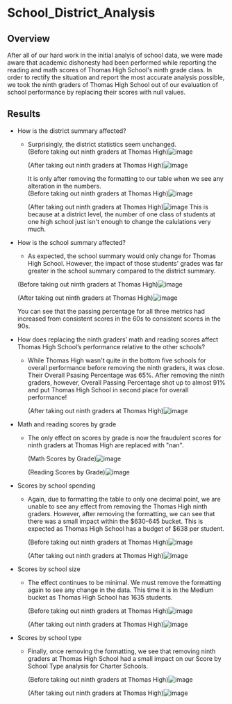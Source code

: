 # School_District_Analysis

## Overview
After all of our hard work in the initial analyis of school data, we were made aware that academic dishonesty had been performed while reporting the reading and math scores of Thomas High School's ninth grade class.  In order to rectify the situation and report the most accurate analysis possible, we took the ninth graders of Thomas High School out of our evaluation of school performance by replacing their scores with null values.

## Results
- How is the district summary affected?
  - Surprisingly, the district statistics seem unchanged.  
    (Before taking out ninth graders at Thomas High)![image](https://user-images.githubusercontent.com/79211628/113428652-c8eba600-939c-11eb-9fee-48620ae7adad.png)

    (After taking out ninth graders at Thomas High)![image](https://user-images.githubusercontent.com/79211628/113428718-e7ea3800-939c-11eb-8bd5-2ac4cfd2cbd0.png)

    
    It is only after removing the formatting to our table when we see any alteration in the numbers.  
    (Before taking out ninth graders at Thomas High)![image](https://user-images.githubusercontent.com/79211628/113428563-a194d900-939c-11eb-86d2-2a1700342112.png)

    (After taking out ninth graders at Thomas High)![image](https://user-images.githubusercontent.com/79211628/113428505-85913780-939c-11eb-9749-d2c1c39fc41c.png)
    This is because at a district level, the number of one class of students at one high school just isn't enough to change the calulations very much.  

- How is the school summary affected?
  -  As expected, the school summary would only change for Thomas High School.  However, the impact of those students' grades was far greater in the school summary compared to   the district summary.
  
    (Before taking out ninth graders at Thomas High)![image](https://user-images.githubusercontent.com/79211628/113429675-8cb94500-939e-11eb-9cd5-0a13c751921e.png)

    (After taking out ninth graders at Thomas High)![image](https://user-images.githubusercontent.com/79211628/113429742-a65a8c80-939e-11eb-9056-0db2b0deb61d.png)
  
    You can see that the passing percentage for all three metrics had increased from consistent scores in the 60s to consistent scores in the 90s.
  
- How does replacing the ninth graders’ math and reading scores affect Thomas High School’s performance relative to the other schools?
  - While Thomas High wasn't quite in the bottom five schools for overall performance before removing the ninth graders, it was close.  Their Overall Psasing Percentage was 65%. After removing the ninth graders, however, Overall Passing Percentage shot up to almost 91% and put Thomas High School in second place for overall performance!
  
    (After taking out ninth graders at Thomas High)![image](https://user-images.githubusercontent.com/79211628/113431394-4f09eb80-93a1-11eb-8b15-3a0131e1827f.png)

- Math and reading scores by grade
  - The only effect on scores by grade is now the fraudulent scores for ninth graders at Thomas High are replaced with "nan".
  
    (Math Scores by Grade)![image](https://user-images.githubusercontent.com/79211628/113431704-c0e23500-93a1-11eb-9e15-61391e32ee60.png)
  
    (Reading Scores by Grade)![image](https://user-images.githubusercontent.com/79211628/113431751-d6575f00-93a1-11eb-9c2c-43dd1cad9a8a.png)
  
- Scores by school spending
  - Again, due to formatting the table to only one decimal point, we are unable to see any effect from removing the Thomas High ninth graders.  However, after removing the formatting, we can see that there was a small impact within the $630-645 bucket.  This is expected as Thomas High School has a budget of $638 per student.
  
    (Before taking out ninth graders at Thomas High)![image](https://user-images.githubusercontent.com/79211628/113432676-6d70e680-93a3-11eb-8976-a8689cae2388.png)

    (After taking out ninth graders at Thomas High)![image](https://user-images.githubusercontent.com/79211628/113432719-824d7a00-93a3-11eb-8a06-75a7832f7b81.png)
  
- Scores by school size
  - The effect continues to be minimal.  We must remove the formatting again to see any change in the data.  This time it is in the Medium bucket as Thomas High School has 1635 students.

    (Before taking out ninth graders at Thomas High)![image](https://user-images.githubusercontent.com/79211628/113433305-90e86100-93a4-11eb-8f53-2301cf8941fb.png)

    (After taking out ninth graders at Thomas High)![image](https://user-images.githubusercontent.com/79211628/113433269-7910dd00-93a4-11eb-875f-a43ff3c8fda3.png)
    
- Scores by school type
  - Finally, once removing the formatting, we see that removing ninth graders at Thomas High School had a small impact on our Score by School Type analysis for Charter Schools.

    (Before taking out ninth graders at Thomas High)![image](https://user-images.githubusercontent.com/79211628/113433679-4a473680-93a5-11eb-87f8-8e1de81f0430.png)

    (After taking out ninth graders at Thomas High)![image](https://user-images.githubusercontent.com/79211628/113433733-5c28d980-93a5-11eb-832c-6aaac2e78221.png)

